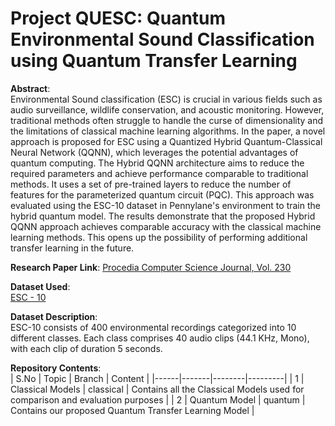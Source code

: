# Project QUESC: Quantum Environmental Sound Classification using Quantum Transfer Learning

**Abstract**:<br> Environmental Sound classification (ESC) is crucial in various fields such as audio surveillance, wildlife conservation, and acoustic monitoring. However, traditional methods often struggle to handle the curse of dimensionality and the limitations of classical machine learning algorithms. In the paper, a novel approach is proposed for ESC using a Quantized Hybrid Quantum-Classical Neural Network (QQNN), which leverages the potential advantages of quantum computing. The Hybrid QQNN architecture aims to reduce the required parameters and achieve performance comparable to traditional methods. It uses a set of pre-trained layers to reduce the number of features for the parameterized quantum circuit (PQC). This approach was evaluated using the ESC-10 dataset in Pennylane's environment to train the hybrid quantum model. The results demonstrate that the proposed Hybrid QQNN approach achieves comparable accuracy with the classical machine learning methods. This opens up the possibility of performing additional transfer learning in the future.


**Research Paper Link**: [Procedia Computer Science Journal, Vol. 230](https://doi.org/10.1016/j.procs.2023.12.111)

**Dataset Used**:<br> [ESC - 10](https://github.com/karolpiczak/ESC-10/tree/553c8f1743b9dba6b282e1323c3ca8fa76923448)

**Dataset Description**:<br> ESC-10 consists of 400 environmental recordings categorized into 10 different classes. Each class comprises 40 audio clips (44.1 KHz, Mono), with each clip of duration 5 seconds.

**Repository Contents**:<br>
| S.No | Topic | Branch | Content |
|------|-------|--------|---------|
| 1    | Classical Models | classical | Contains all the Classical Models used for comparison and evaluation purposes |
| 2    | Quantum Model | quantum | Contains our proposed Quantum Transfer Learning Model |

